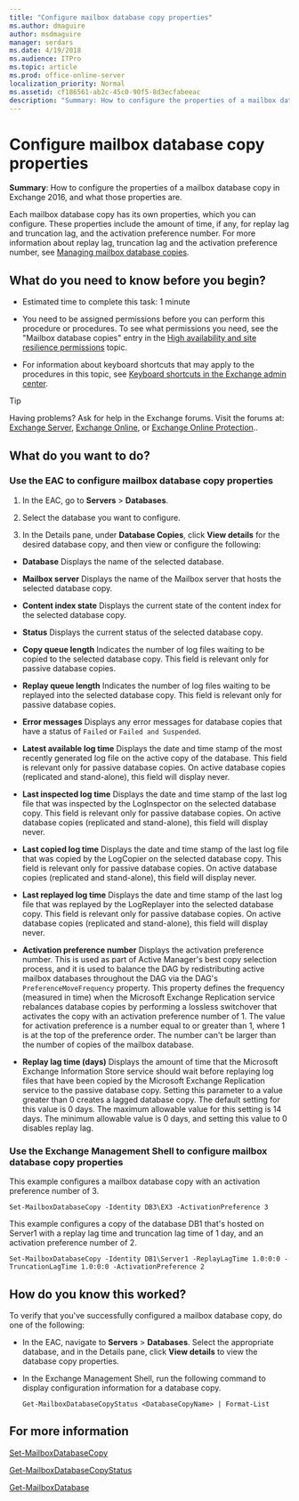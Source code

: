```yaml
---
title: "Configure mailbox database copy properties"
ms.author: dmaguire
author: msdmaguire
manager: serdars
ms.date: 4/19/2018
ms.audience: ITPro
ms.topic: article
ms.prod: office-online-server
localization_priority: Normal
ms.assetid: cf186561-ab2c-45c0-90f5-8d3ecfabeeac
description: "Summary: How to configure the properties of a mailbox database copy in Exchange 2016, and what those properties are."
---
```


# Configure mailbox database copy properties

 **Summary**: How to configure the properties of a mailbox database copy in Exchange 2016, and what those properties are.
  
Each mailbox database copy has its own properties, which you can configure. These properties include the amount of time, if any, for replay lag and truncation lag, and the activation preference number. For more information about replay lag, truncation lag and the activation preference number, see [Managing mailbox database copies](http://technet.microsoft.com/library/06df16b4-f209-4d3a-8c68-0805c745f9b2.aspx).
  
## What do you need to know before you begin?

- Estimated time to complete this task: 1 minute
    
- You need to be assigned permissions before you can perform this procedure or procedures. To see what permissions you need, see the "Mailbox database copies" entry in the [High availability and site resilience permissions](../../permissions/feature-permissions/ha-permissions.md) topic. 
    
- For information about keyboard shortcuts that may apply to the procedures in this topic, see [Keyboard shortcuts in the Exchange admin center](../../about-documentation/eac-keyboard-shortcuts.md).
    
> [!TIP]
> Having problems? Ask for help in the Exchange forums. Visit the forums at: [Exchange Server](https://go.microsoft.com/fwlink/p/?linkId=60612), [Exchange Online](https://go.microsoft.com/fwlink/p/?linkId=267542), or [Exchange Online Protection](https://go.microsoft.com/fwlink/p/?linkId=285351).. 
  
## What do you want to do?

### Use the EAC to configure mailbox database copy properties

1. In the EAC, go to **Servers** > **Databases**.
    
2. Select the database you want to configure.
    
3. In the Details pane, under **Database Copies**, click **View details** for the desired database copy, and then view or configure the following: 
    
  - **Database** Displays the name of the selected database. 
    
  - **Mailbox server** Displays the name of the Mailbox server that hosts the selected database copy. 
    
  - **Content index state** Displays the current state of the content index for the selected database copy. 
    
  - **Status** Displays the current status of the selected database copy. 
    
  - **Copy queue length** Indicates the number of log files waiting to be copied to the selected database copy. This field is relevant only for passive database copies. 
    
  - **Replay queue length** Indicates the number of log files waiting to be replayed into the selected database copy. This field is relevant only for passive database copies. 
    
  - **Error messages** Displays any error messages for database copies that have a status of  `Failed` or  `Failed and Suspended`.
    
  - **Latest available log time** Displays the date and time stamp of the most recently generated log file on the active copy of the database. This field is relevant only for passive database copies. On active database copies (replicated and stand-alone), this field will display never.
    
  - **Last inspected log time** Displays the date and time stamp of the last log file that was inspected by the LogInspector on the selected database copy. This field is relevant only for passive database copies. On active database copies (replicated and stand-alone), this field will display never.
    
  - **Last copied log time** Displays the date and time stamp of the last log file that was copied by the LogCopier on the selected database copy. This field is relevant only for passive database copies. On active database copies (replicated and stand-alone), this field will display never.
    
  - **Last replayed log time** Displays the date and time stamp of the last log file that was replayed by the LogReplayer into the selected database copy. This field is relevant only for passive database copies. On active database copies (replicated and stand-alone), this field will display never.
    
  - **Activation preference number** Displays the activation preference number. This is used as part of Active Manager's best copy selection process, and it is used to balance the DAG by redistributing active mailbox databases throughout the DAG via the DAG's  `PreferenceMoveFrequency` property. This property defines the frequency (measured in time) when the Microsoft Exchange Replication service rebalances database copies by performing a lossless switchover that activates the copy with an activation preference number of 1. The value for activation preference is a number equal to or greater than 1, where 1 is at the top of the preference order. The number can't be larger than the number of copies of the mailbox database. 
    
  - **Replay lag time (days)** Displays the amount of time that the Microsoft Exchange Information Store service should wait before replaying log files that have been copied by the Microsoft Exchange Replication service to the passive database copy. Setting this parameter to a value greater than 0 creates a lagged database copy. The default setting for this value is 0 days. The maximum allowable value for this setting is 14 days. The minimum allowable value is 0 days, and setting this value to 0 disables replay lag. 
    
### Use the Exchange Management Shell to configure mailbox database copy properties
<a name="UseShell"> </a>

This example configures a mailbox database copy with an activation preference number of 3.
  
```
Set-MailboxDatabaseCopy -Identity DB3\EX3 -ActivationPreference 3
```

This example configures a copy of the database DB1 that's hosted on Server1 with a replay lag time and truncation lag time of 1 day, and an activation preference number of 2.
  
```
Set-MailboxDatabaseCopy -Identity DB1\Server1 -ReplayLagTime 1.0:0:0 -TruncationLagTime 1.0:0:0 -ActivationPreference 2
```

## How do you know this worked?

To verify that you've successfully configured a mailbox database copy, do one of the following:
  
- In the EAC, navigate to **Servers** > **Databases**. Select the appropriate database, and in the Details pane, click **View details** to view the database copy properties. 
    
- In the Exchange Management Shell, run the following command to display configuration information for a database copy.
    
  ```
  Get-MailboxDatabaseCopyStatus <DatabaseCopyName> | Format-List
  ```

## For more information

[Set-MailboxDatabaseCopy](http://technet.microsoft.com/library/839f8781-2eb1-47bd-85ff-a31c8773998a.aspx)
  
[Get-MailboxDatabaseCopyStatus](http://technet.microsoft.com/library/6ad690fb-3a23-41d4-b19d-666b34e62b26.aspx)
  
[Get-MailboxDatabase](http://technet.microsoft.com/library/e12bd6d3-3793-49cb-9ab6-948d42dd409e.aspx)
  

